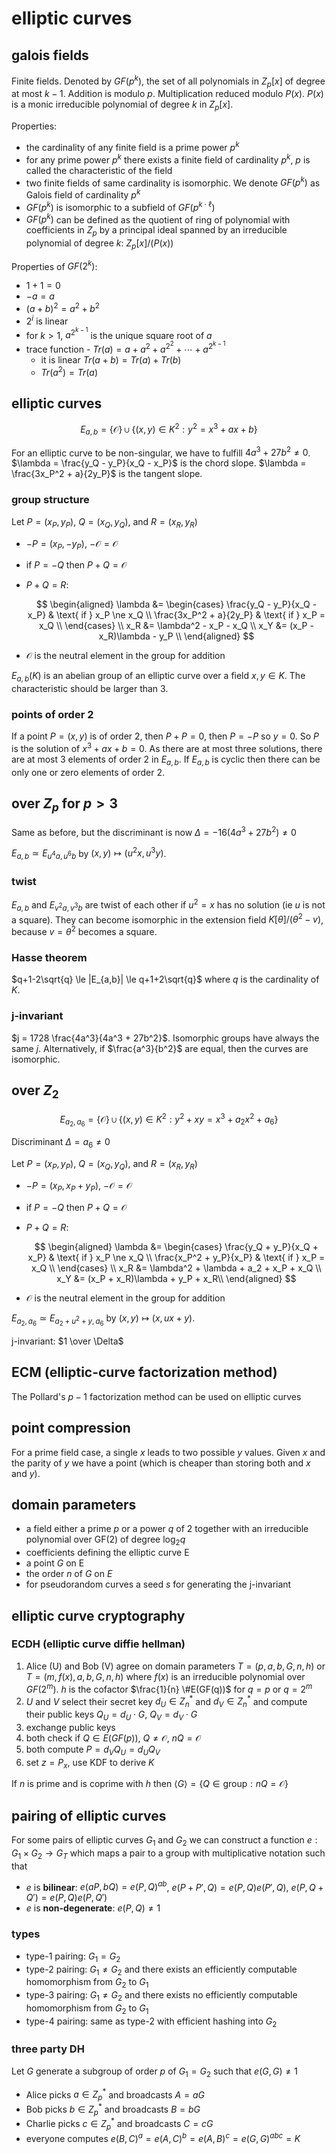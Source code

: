 # elliptic curves

## galois fields

Finite fields. Denoted by $GF(p^k)$, the set of all polynomials in $Z_p[x]$ of degree at most $k-1$. Addition is modulo $p$. Multiplication reduced modulo $P(x)$. $P(x)$ is a monic irreducible polynomial of degree $k$ in $Z_p[x]$.

Properties:

- the cardinality of any finite field is a prime power $p^k$
- for any prime power $p^k$ there exists a finite field of cardinality $p^k$, $p$ is called the characteristic of the field
- two finite fields of same cardinality is isomorphic. We denote $GF(p^k)$ as Galois field of cardinality $p^k$
- $GF(p^k)$ is isomorphic to a subfield of $GF(p^{k \cdot \ell})$
- $GF(p^k)$ can be defined as the quotient of ring of polynomial with coefficients in $Z_p$ by a principal ideal spanned by an irreducible polynomial of degree $k$: $Z_p[x] / (P(x))$

Properties of $GF(2^k)$:

- $1 + 1 = 0$
- $-a = a$
- $(a + b)^2 = a^2 + b^2$
- $2^i$ is linear
- for $k > 1$, $a^{2^{k-1}}$ is the unique square root of $a$
- trace function - $Tr(a) = a + a^2 + a^{2^2} + \cdots + a^{2^{k-1}}$
  - it is linear $Tr(a + b) = Tr(a) + Tr(b)$
  - $Tr(a^2) = Tr(a)$

## elliptic curves

$$
E_{a,b} = \{\mathcal O\} \cup \{(x, y) \in K^2 : y^2 = x^3 + ax + b\}
$$

For an elliptic curve to be non-singular, we have to fulfill $4a^3 + 27b^2 \ne 0$. $\lambda = \frac{y_Q - y_P}{x_Q - x_P}$ is the chord slope. $\lambda = \frac{3x_P^2 + a}{2y_P}$ is the tangent slope.

### group structure

Let $P = (x_P, y_P)$, $Q = (x_Q, y_Q)$, and $R = (x_R, y_R)$

- $-P = (x_P, -y_P)$, $-\mathcal O = \mathcal O$
- if $P = -Q$ then $P + Q = \mathcal O$
- $P + Q = R$:

  $$
  \begin{aligned}
  	\lambda &= \begin{cases}
  		\frac{y_Q - y_P}{x_Q - x_P} & \text{ if } x_P \ne x_Q \\
  		\frac{3x_P^2 + a}{2y_P} & \text{ if } x_P = x_Q \\
  	\end{cases} \\
  	x_R &= \lambda^2 - x_P - x_Q \\
  	x_Y &= (x_P - x_R)\lambda - y_P \\
  \end{aligned}
  $$

- $\mathcal O$ is the neutral element in the group for addition

$E_{a, b}(K)$ is an abelian group of an elliptic curve over a field $x, y \in K$. The characteristic should be larger than 3.

### points of order 2

If a point $P = (x, y)$ is of order 2, then $P + P = 0$, then $P = -P$ so $y = 0$. So $P$ is the solution of $x^3 + ax + b = 0$. As there are at most three solutions, there are at most 3 elements of order 2 in $E_{a,b}$. If $E_{a,b}$ is cyclic then there can be only one or zero elements of order 2.

## over $Z_p$ for $p > 3$

Same as before, but the discriminant is now $\Delta = -16(4a^3 + 27b^2) \ne 0$

$E_{a,b} \simeq  E_{u^4a,u^6b}$ by $(x, y) \mapsto (u^2x, u^3y)$.

### twist

$E_{a,b}$ and $E_{v^2a,v^3b}$ are twist of each other if $u^2 = x$ has no solution (ie $u$ is not a square). They can become isomorphic in the extension field $K[\theta]/(\theta^2 - v)$, because $v = \theta^2$ becomes a square.

### Hasse theorem

$q+1-2\sqrt{q} \le |E_{a,b}| \le q+1+2\sqrt{q}$ where $q$ is the cardinality of $K$.

### j-invariant

$j = 1728 \frac{4a^3}{4a^3 + 27b^2}$. Isomorphic groups have always the same $j$. Alternatively, if $\frac{a^3}{b^2}$ are equal, then the curves are isomorphic.

## over $Z_2$

$$
E_{a_2,a_6} = \{\mathcal O\} \cup \{(x, y) \in K^2: y^2 + xy = x^3 + a_2x^2 + a_6\}
$$

Discriminant $\Delta = a_6 \ne 0$

Let $P = (x_P, y_P)$, $Q = (x_Q, y_Q)$, and $R = (x_R, y_R)$

- $-P = (x_P, x_P + y_P)$, $-\mathcal O = \mathcal O$
- if $P = -Q$ then $P + Q = \mathcal O$
- $P + Q = R$:

  $$
  \begin{aligned}
  	\lambda &= \begin{cases}
  		\frac{y_Q + y_P}{x_Q + x_P} & \text{ if } x_P \ne x_Q \\
  		\frac{x_P^2 + y_P}{x_P} & \text{ if } x_P = x_Q \\
  	\end{cases} \\
  	x_R &= \lambda^2 + \lambda + a_2 + x_P + x_Q \\
  	x_Y &= (x_P + x_R)\lambda + y_P + x_R\\
  \end{aligned}
  $$

- $\mathcal O$ is the neutral element in the group for addition

$E_{a_2,a_6} \simeq  E_{a_2+u^2 + y, a_6}$ by $(x, y) \mapsto (x, ux + y)$.

j-invariant: $1 \over \Delta$

## ECM (elliptic-curve factorization method)

The Pollard's $p-1$ factorization method can be used on elliptic curves

## point compression

For a prime field case, a single $x$ leads to two possible $y$ values. Given $x$ and the parity of $y$ we have a point (which is cheaper than storing both and $x$ and $y$).

## domain parameters

- a field either a prime $p$ or a power $q$ of 2 together with an irreducible polynomial over GF(2) of degree $\log_2q$
- coefficients defining the elliptic curve E
- a point $G$ on E
- the order $n$ of $G$ on $E$
- for pseudorandom curves a seed $s$ for generating the j-invariant

## elliptic curve cryptography

### ECDH (elliptic curve diffie hellman)

1. Alice (U) and Bob (V) agree on domain parameters $T = (p, a, b, G, n, h)$ or $T = (m, f(x), a, b, G, n, h)$ where $f(x)$ is an irreducible polynomial over $GF(2^m)$. $h$ is the cofactor $\frac{1}{n} \#E(GF(q))$ for $q = p$ or $q = 2^m$
2. $U$ and $V$ select their secret key $d_U \in Z_n^*$ and $d_V \in Z_n^*$ and compute their public keys $Q_U = d_U \cdot G$, $Q_V = d_V \cdot G$
3. exchange public keys
4. both check if $Q \in E(GF(p))$, $Q \ne \mathcal O$, $nQ = \mathcal O$
5. both compute $P = d_VQ_U = d_UQ_V$
6. set $z = P_x$, use KDF to derive $K$

If $n$ is prime and is coprime with $h$ then $\langle G \rangle = \{Q \in \text{group} : nQ = \mathcal O\}$

## pairing of elliptic curves

For some pairs of elliptic curves $G_1$ and $G_2$ we can construct a function $e: G_1 \times G_2 \to G_T$ which maps a pair to a group with multiplicative notation such that

- $e$ is **bilinear**: $e(aP, bQ) = e(P, Q)^{ab}$, $e(P + P', Q) = e(P, Q)e(P', Q)$, $e(P, Q + Q') = e(P, Q)e(P, Q')$
- $e$ is **non-degenerate**: $e(P, Q) \ne 1$

### types

- type-1 pairing: $G_1 = G_2$
- type-2 pairing: $G_1 \ne G_2$ and there exists an efficiently computable homomorphism from $G_2$ to $G_1$
- type-3 pairing: $G_1 \ne G_2$ and there exists no efficiently computable homomorphism from $G_2$ to $G_1$
- type-4 pairing: same as type-2 with efficient hashing into $G_2$

### three party DH

Let $G$ generate a subgroup of order $p$ of $G_1 = G_2$ such that $e(G, G) \ne 1$

- Alice picks $a \in Z_p^*$ and broadcasts $A = aG$
- Bob picks $b \in Z_p^*$ and broadcasts $B = bG$
- Charlie picks $c \in Z_p^*$ and broadcasts $C = cG$
- everyone computes $e(B, C)^a = e(A, C)^b = e(A, B)^c = e(G, G)^{abc} = K$
